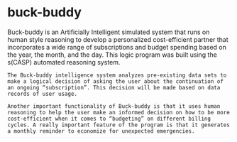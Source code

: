 # buck-buddy
Buck-buddy is an Artificially Intelligent simulated system that runs on human style reasoning to develop a personalized cost-efficient partner that incorporates a wide range of subscriptions and budget spending based on the year, the month, and the day. This logic program was built using the s(CASP) automated reasoning system.

	The Buck-buddy intelligence system analyzes pre-existing data sets to make a logical decision of asking the user about the continuation of an ongoing “subscription”. This decision will be made based on data records of user usage.

	Another important functionality of Buck-buddy is that it uses human reasoning to help the user make an informed decision on how to be more cost-efficient when it comes to “budgeting” on different billing cycles. A really important feature of the program is that it generates a monthly reminder to economize for unexpected emergencies.
